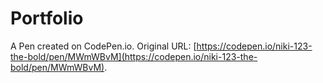 # Portfolio

A Pen created on CodePen.io. Original URL: [https://codepen.io/niki-123-the-bold/pen/MWmWBvM](https://codepen.io/niki-123-the-bold/pen/MWmWBvM).


